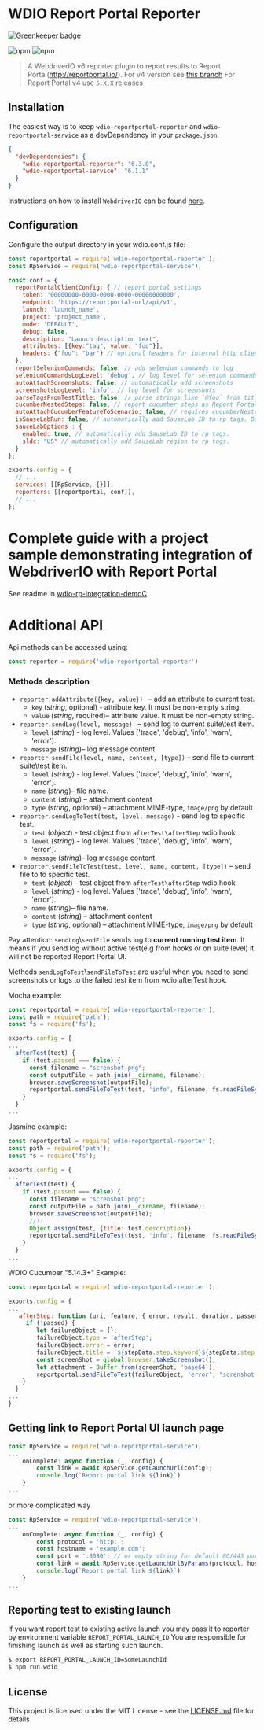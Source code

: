 WDIO Report Portal Reporter
====================
[![Greenkeeper badge](https://badges.greenkeeper.io/BorisOsipov/wdio-reportportal-reporter.svg)](https://greenkeeper.io/)

![npm](https://img.shields.io/npm/v/wdio-reportportal-reporter)
![npm](https://img.shields.io/npm/dm/wdio-reportportal-reporter)
> A WebdriverIO v6 reporter plugin to report results to Report Portal(http://reportportal.io/).
> For v4 version see [this branch](https://github.com/BorisOsipov/wdio-reportportal-reporter/tree/wdio_v4#wdio-report-portal-reporter)
> For Report Portal v4 use `5.X.X` releases

## Installation
The easiest way is to keep `wdio-reportportal-reporter` and `wdio-reportportal-service` as a devDependency in your `package.json`.
```json
{
  "devDependencies": {
    "wdio-reportportal-reporter": "6.3.0",
    "wdio-reportportal-service": "6.1.1"
  }
}
```
Instructions on how to install `WebdriverIO` can be found [here](https://webdriver.io/docs/gettingstarted.html).
## Configuration
Configure the output directory in your wdio.conf.js file:
```js
const reportportal = require('wdio-reportportal-reporter');
const RpService = require("wdio-reportportal-service");

const conf = {
  reportPortalClientConfig: { // report portal settings
    token: '00000000-0000-0000-0000-00000000000',
    endpoint: 'https://reportportal-url/api/v1',
    launch: 'launch_name',
    project: 'project_name',
    mode: 'DEFAULT',
    debug: false,
    description: "Launch description text",
    attributes: [{key:"tag", value: "foo"}],
    headers: {"foo": "bar"} // optional headers for internal http client
  },
  reportSeleniumCommands: false, // add selenium commands to log
  seleniumCommandsLogLevel: 'debug', // log level for selenium commands
  autoAttachScreenshots: false, // automatically add screenshots
  screenshotsLogLevel: 'info', // log level for screenshots
  parseTagsFromTestTitle: false, // parse strings like `@foo` from titles and add to Report Portal
  cucumberNestedSteps: false, // report cucumber steps as Report Portal steps
  autoAttachCucumberFeatureToScenario: false, // requires cucumberNestedSteps to be true for use
  isSauseLabRun: false, // automatically add SauseLab ID to rp tags. Deprecated and will be removed. Use sauceLabOptions instead
  sauceLabOptions : {
    enabled: true, // automatically add SauseLab ID to rp tags.
    sldc: "US" // automatically add SauseLab region to rp tags.
  }
};

exports.config = {
  // ...
  services: [[RpService, {}]],
  reporters: [[reportportal, conf]],
  // ...
};
```

# Complete guide with a project sample demonstrating integration of WebdriverIO with Report Portal
See readme in [wdio-rp-integration-demoC](https://github.com/iAutomator/wdio-rp-integration-demo)

# Additional API

Api methods can be accessed using:
```js
const reporter = require('wdio-reportportal-reporter')
```
### Methods description
* `reporter.addAttribute({key, value}) ` – add an attribute to current test.
  * `key` (*string*, optional) -  attribute key. It must be non-empty string.
  * `value` (*string*, required)–  attribute value. It must be non-empty string.
* `reporter.sendLog(level, message) ` – send log to current suite\test item.
    * `level` (*string*) - log level. Values ['trace', 'debug', 'info', 'warn', 'error'].
    * `message` (*string*)– log message content.
* `reporter.sendFile(level, name, content, [type])` – send file to current suite\test item.
    * `level` (*string*) - log level. Values ['trace', 'debug', 'info', 'warn', 'error'].
    * `name` (*string*)– file name.
    * `content` (*string*) – attachment content
    * `type` (*string*, optional) – attachment MIME-type, `image/png` by default
* `reporter.sendLogToTest(test, level, message)` - send log to specific test.
    * `test` (*object*) - test object from `afterTest\afterStep` wdio hook
    * `level` (*string*) - log level. Values ['trace', 'debug', 'info', 'warn', 'error'].
    * `message` (*string*)– log message content.
* `reporter.sendFileToTest(test, level, name, content, [type])` – send file to to specific test.
    * `test` (*object*) - test object from `afterTest\afterStep` wdio hook
    * `level` (*string*) - log level. Values ['trace', 'debug', 'info', 'warn', 'error'].
    * `name` (*string*)– file name.
    * `content` (*string*) – attachment content
    * `type` (*string*, optional) – attachment MIME-type, `image/png` by default

Pay attention: `sendLog`\\`sendFile` sends log to **current running test item**. It means if you send log without active test(e.g from hooks or on suite level) it will not be reported Report Portal UI.

Methods `sendLogToTest`\\`sendFileToTest` are useful when you need to send screenshots or logs to the failed test item from wdio afterTest hook.

Mocha example:
```js
const reportportal = require('wdio-reportportal-reporter');
const path = require('path');
const fs = require('fs');

exports.config = {
...
  afterTest(test) {
    if (test.passed === false) {
      const filename = "screnshot.png";
      const outputFile = path.join(__dirname, filename);
      browser.saveScreenshot(outputFile);
      reportportal.sendFileToTest(test, 'info', filename, fs.readFileSync(outputFile));
    }
  }
...
```

Jasmine example:
```js
const reportportal = require('wdio-reportportal-reporter');
const path = require('path');
const fs = require('fs');

exports.config = {
...
  afterTest(test) {
    if (test.passed === false) {
      const filename = "screnshot.png";
      const outputFile = path.join(__dirname, filename);
      browser.saveScreenshot(outputFile);
      //!!
      Object.assign(test, {title: test.description}}
      reportportal.sendFileToTest(test, 'info', filename, fs.readFileSync(outputFile));
    }
  }
...
```

WDIO Cucumber "5.14.3+" Example:
```js
const reportportal = require('wdio-reportportal-reporter');

exports.config = {
...
   afterStep: function (uri, feature, { error, result, duration, passed }, stepData, context) {
     if (!passed) {
        let failureObject = {};
        failureObject.type = 'afterStep';
        failureObject.error = error;
        failureObject.title = `${stepData.step.keyword}${stepData.step.text}`;
        const screenShot = global.browser.takeScreenshot();
        let attachment = Buffer.from(screenShot, 'base64');
        reportportal.sendFileToTest(failureObject, 'error', "screnshot.png", attachment);
    }
  }
...
}
```

## Getting link to Report Portal UI launch page
```js
const RpService = require("wdio-reportportal-service");
...
    onComplete: async function (_, config) {
        const link = await RpService.getLaunchUrl(config);
        console.log(`Report portal link ${link}`)
    }
...
```
or more complicated way

```js
const RpService = require("wdio-reportportal-service");
...
    onComplete: async function (_, config) {
        const protocol = 'http:';
        const hostname = 'example.com';
        const port = ':8080'; // or empty string for default 80/443 ports
        const link = await RpService.getLaunchUrlByParams(protocol, hostname, port, config);
        console.log(`Report portal link ${link}`)
    }
...
```

## Reporting test to existing launch

If you want report test to existing active launch you may pass it to reporter by environment variable `REPORT_PORTAL_LAUNCH_ID`
You are responsible for finishing launch as well as starting such launch.

```sh
$ export REPORT_PORTAL_LAUNCH_ID=SomeLaunchId
$ npm run wdio
```

## License

This project is licensed under the MIT License - see the [LICENSE.md](https://github.com/BorisOsipov/wdio-reportportal-reporter/blob/master/LICENSE) file for details
